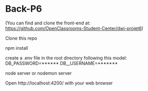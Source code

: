 # Back-P6

(You can find and clone the front-end at: https://github.com/OpenClassrooms-Student-Center/dwj-projet6)

Clone this repo

npm install

create a .env file in the root directory following this model:
DB_PASSWORD=******
DB__USERNAME=*******

node server or nodemon server 

Open http://localhost:4200/ with your web browser

